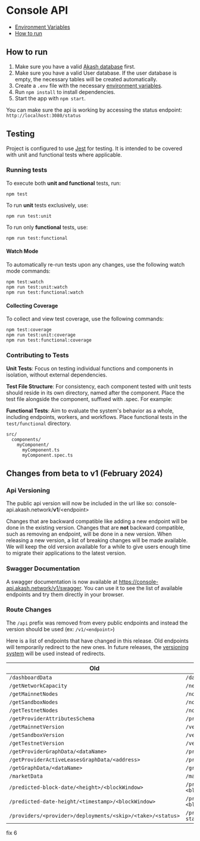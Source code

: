 # Console API

- [Environment Variables](#environment-variables)
- [How to run](#how-to-run)

## How to run

1. Make sure you have a valid [Akash database](../README.md#how-to-run) first.
2. Make sure you have a valid User database. If the user database is empty, the necessary tables will be created automatically.
3. Create a `.env` file with the necessary [environment variables](#environment-variables).
4. Run `npm install` to install dependencies.
5. Start the app with `npm start`.

You can make sure the api is working by accessing the status endpoint: `http://localhost:3080/status`

## Testing

Project is configured to use [Jest](https://jestjs.io/) for testing. It is intended to be covered with unit and functional tests where applicable.

### Running tests

To execute both **unit and functional** tests, run:

```shell
npm test
```

To run **unit** tests exclusively, use:

```shell
npm run test:unit
```

To run only **functional** tests, use:

```shell
npm run test:functional
```

#### Watch Mode

To automatically re-run tests upon any changes, use the following watch mode commands:

```shell
npm test:watch
npm run test:unit:watch
npm run test:functional:watch
```

#### Collecting Coverage

To collect and view test coverage, use the following commands:

```shell
npm test:coverage
npm run test:unit:coverage
npm run test:functional:coverage
```

### Contributing to Tests

**Unit Tests**: Focus on testing individual functions and components in isolation, without external dependencies.

**Test File Structure**: For consistency, each component tested with unit tests should reside in its own directory, named after the component. Place the test file alongside the component, suffixed with .spec. For example:

**Functional Tests**: Aim to evaluate the system's behavior as a whole, including endpoints, workers, and workflows. Place functional tests in the `test/functional` directory.

```
src/
  components/
    myComponent/
      myComponent.ts
      myComponent.spec.ts
```

## Changes from **beta** to **v1** (February 2024)

### Api Versioning

The public api version will now be included in the url like so: console-api.akash.network/**v1**/\<endpoint>

Changes that are backward compatible like adding a new endpoint will be done in the existing version.
Changes that are **not** backward compatible, such as removing an endpoint, will be done in a new version. When releasing a new version, a list of breaking changes will be made available. We will keep the old version available for a while to give users enough time to migrate their applications to the latest version.

### Swagger Documentation

A swagger documentation is now available at https://console-api.akash.network/v1/swagger. You can use it to see the list of available endpoints and try them directly in your browser.

### Route Changes

The `/api` prefix was removed from every public endpoints and instead the version should be used (ex: `/v1/<endpoint>`)

Here is a list of endpoints that have changed in this release. Old endpoints will temporarily redirect to the new ones. In future releases, the [versioning system](#api-versioning) will be used instead of redirects.

| Old                                                        | New                                                               |
| ---------------------------------------------------------- | ----------------------------------------------------------------- |
| `/dashboardData`                                           | `/dashboard-data`                                                 |
| `/getNetworkCapacity`                                      | `/network-capacity`                                               |
| `/getMainnetNodes`                                         | `/nodes/mainnet`                                                  |
| `/getSandboxNodes`                                         | `/nodes/sandbox`                                                  |
| `/getTestnetNodes`                                         | `/nodes/testnet`                                                  |
| `/getProviderAttributesSchema`                             | `/provider-attributes-schema`                                     |
| `/getMainnetVersion`                                       | `/version/mainnet`                                                |
| `/getSandboxVersion`                                       | `/version/sandbox`                                                |
| `/getTestnetVersion`                                       | `/version/testnet`                                                |
| `/getProviderGraphData/<dataName>`                         | `/provider-graph-data/<dataName>`                                 |
| `/getProviderActiveLeasesGraphData/<address>`              | `/provider-active-leases-graph-data/<address>`                    |
| `/getGraphData/<dataName>`                                 | `/graph-data/<dataName>`                                          |
| `/marketData`                                              | `/market-data`                                                    |
| `/predicted-block-date/<height>/<blockWindow>`             | `/predicted-block-date/<height>?blockWindow=<blockWindow>`        |
| `/predicted-date-height/<timestamp>/<blockWindow>`         | `/predicted-date-height/<timestamp>?blockWindow=<blockWindow>`    |
| `/providers/<provider>/deployments/<skip>/<take>/<status>` | `/providers/<provider>/deployments/<skip>/<take>?status=<status>` |

fix 6